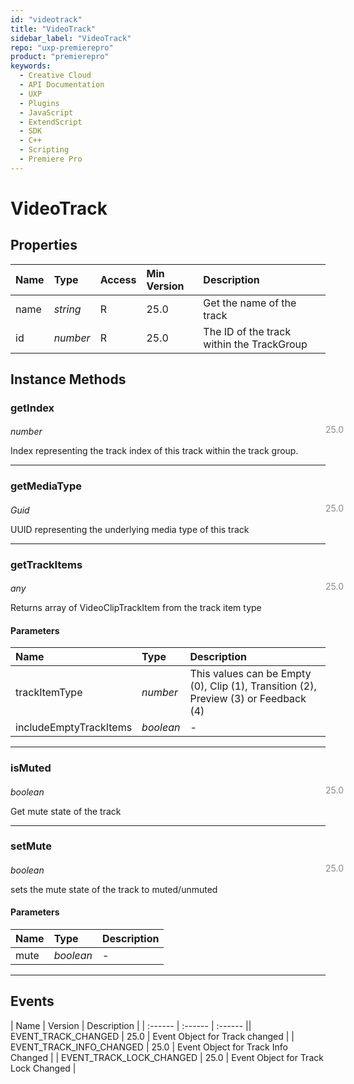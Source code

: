```yaml
---
id: "videotrack"
title: "VideoTrack"
sidebar_label: "VideoTrack"
repo: "uxp-premierepro"
product: "premierepro"
keywords:
  - Creative Cloud
  - API Documentation
  - UXP
  - Plugins
  - JavaScript
  - ExtendScript
  - SDK
  - C++
  - Scripting
  - Premiere Pro
---
```


# VideoTrack  

## Properties

| Name | Type | Access | Min Version | Description |
| :------ | :------ | :------ | :------ | :------ |
| name | *string* | R | 25.0 | Get the name of the track |
| id | *number* | R | 25.0 | The ID of the track within the TrackGroup |

## Instance Methods

### getIndex

<span class="minversion" style="display: block; margin-bottom: -1em; margin-left: 36em; float:left; opacity:0.5;">25.0</span>

*number*
  
Index representing the track index of this track within the track group.

___

### getMediaType

<span class="minversion" style="display: block; margin-bottom: -1em; margin-left: 36em; float:left; opacity:0.5;">25.0</span>

*Guid*
  
UUID representing the underlying media type of this track

___

### getTrackItems

<span class="minversion" style="display: block; margin-bottom: -1em; margin-left: 36em; float:left; opacity:0.5;">25.0</span>

*any*
  
Returns array of VideoClipTrackItem from the track item type

#### Parameters

| Name | Type | Description |
| :------ | :------ | :------ |
| trackItemType | *number* | This values can be Empty (0), Clip (1), Transition (2), Preview (3) or Feedback (4) |
| includeEmptyTrackItems | *boolean* | - |

___

### isMuted

<span class="minversion" style="display: block; margin-bottom: -1em; margin-left: 36em; float:left; opacity:0.5;">25.0</span>

*boolean*
  
Get mute state of the track

___

### setMute

<span class="minversion" style="display: block; margin-bottom: -1em; margin-left: 36em; float:left; opacity:0.5;">25.0</span>

*boolean*
  
sets the mute state of the track to muted/unmuted

#### Parameters

| Name | Type | Description |
| :------ | :------ | :------ |
| mute | *boolean* | - |

___

## Events

| Name | Version | Description |
| :------ | :------ | :------ || EVENT_TRACK_CHANGED | 25.0 | Event Object for Track changed |
| EVENT_TRACK_INFO_CHANGED | 25.0 | Event Object for Track Info Changed |
| EVENT_TRACK_LOCK_CHANGED | 25.0 | Event Object for Track Lock Changed |
